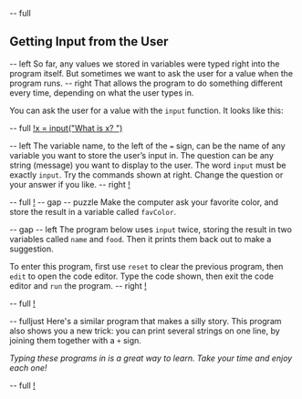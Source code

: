 -- full
## Getting Input from the User
-- left
So far, any values we stored in variables were typed right into the program itself.  But sometimes we want to ask the user for a value when the program runs.
-- right
That allows the program to do something different every time, depending on what the user types in.

You can ask the user for a value with the `input` function.  It looks like this:

-- full
[!x = input("What is x? ")](p12-inputSyntax.png)

-- left
The variable name, to the left of the `=` sign, can be the name of any variable you want to store the user’s input in.  The question can be any string (message) you want to display to the user.  The word `input` must be exactly `input`. 
Try the commands shown at right.  Change the question or your answer if you like.
-- right
[!](p12-rainbowPonyScreen.png)

-- full
[!](p12-askCapital.png)
-- gap
-- puzzle
Make the computer ask your favorite color, and store the result in a variable called `favColor`.

-- gap
-- left
The program below uses `input` twice, storing the result in two variables called `name` and `food`.  Then it prints them back out to make a suggestion.

To enter this program, first use `reset` to clear the previous program, then `edit` to open the code editor.  Type the code shown, then exit the code editor and `run` the program.
-- right
[!](p12-cookingBot.png)

-- full
[!](p12-listing1.png)

-- fulljust
Here's a similar program that makes a silly story.  This program also shows you a new trick: you can print several strings on one line, by joining them together with a `+` sign.

_Typing these programs in is a great way to learn.  Take your time and enjoy each one!_

-- full
[!](p12-listing2.png)
